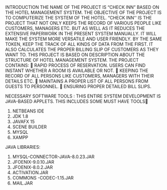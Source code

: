 INTRODUCTION
THE NAME OF THE PROJECT IS “CHECK INN” BASED ON THE HOTEL MANAGEMENT SYSTEM. THE OBJECTIVE 
OF THE PROJECT IS TO COMPUTERIZE THE SYSTEM OF THE HOTEL. “CHECK INN'' IS THE PROJECT THAT NOT 
ONLY KEEPS THE RECORD OF VARIOUS PEOPLE LIKE CUSTOMERS, MANAGERS ETC. BUT AS WELL AS IT REDUCES 
THE EXTENSIVE PAPERWORK IN THE PRESENT SYSTEM MANUALLY. IT WILL MAKE THE SYSTEM MORE VERSATILE 
AND USER FRIENDLY. BY THE SAME TOKEN, KEEP THE TRACK OF ALL KINDS OF DATA FROM THE FIRST. IT ALSO 
CALCULATES THE PROPER BILLING SLIP OF CUSTOMERS AS THEY WANT TO. THIS PROJECT IS BASED ON 
DESCRIPTION ABOUT THE STRUCTURE OF HOTEL MANAGEMENT SYSTEM.
THE PROJECT CONTAINS:
 RAPID PROCESS OF RESERVATION. USERS CAN FIND INSTANT WHETHER A ROOM IS AVAILABLE OR 
NOT.
 KEEPING THE RECORD OF ALL PERSONS LIKE CUSTOMERS, MANAGERS WITH THEIR DETAILS ETC.
 MAINTAINS A PROPER LIST OF ALL PERSONS FROM GUESTS TO PERSONNEL.
 ENSURING PROPER DETAILED BILL SLIPS.

NECESSARY SOFTWARE TOOLS :
THIS ENTIRE SYSTEM DEVELOPMENT IS JAVA-BASED APPLETS. THIS INCLUDES
SOME MUST HAVE TOOLS
1. NETBEANS IDE
2. JDK 1.8
3. JAVAFX 15
4. SCENE BUILDER 
5. MYSQL
6. XAMPP

JAVA LIBRARIES:
1. MYSQL-CONNECTOR-JAVA-8.0.23.JAR
2. JFOENIX-9.0.10.JAR
3. JFOENIX-8.0.2.JAR
4. ACTIVATION.JAR
5. COMMONS -CODEC-1.15.JAR
6. MAIL.JAR
